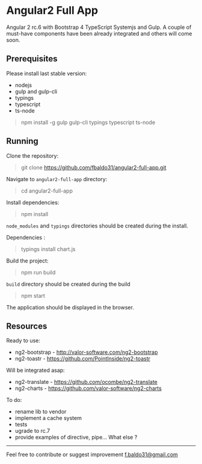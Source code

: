 Angular2 Full App
=================================

Angular 2 rc.6 with Bootstrap 4 TypeScript Systemjs and Gulp. A couple of must-have components have
been already integrated and others will come soon.

Prerequisites
-------------
Please install last stable version:
- nodejs
- gulp and gulp-cli
- typings
- typescript
- ts-node
> npm install -g gulp gulp-cli typings typescript ts-node

Running
-------

Clone the repository:

> git clone https://github.com/fbaldo31/angular2-full-app.git

Navigate to `angular2-full-app` directory:

> cd angular2-full-app

Install dependencies:

> npm install

`node_modules` and `typings` directories should be created during the install.

Dependencies :

> typings install chart.js

Build the project:
> npm run build

`build` directory should be created during the build

> npm start

The application should be displayed in the browser.

Resources
---------
Ready to use:
- ng2-bootstrap - http://valor-software.com/ng2-bootstrap
- ng2-toastr - https://github.com/PointInside/ng2-toastr

Will be integrated asap:
- ng2-translate - https://github.com/ocombe/ng2-translate
- ng2-charts - https://github.com/valor-software/ng2-charts

To do:
- rename lib to vendor
- implement a cache system
- tests
- ugrade to rc.7
- provide examples of directive, pipe...
What else ?
----------
Feel free to contribute or suggest improvement f.baldo31@gmail.com